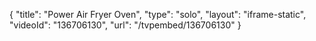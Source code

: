 {
    "title": "Power Air Fryer Oven",
    "type": "solo",
    "layout": "iframe-static",
    "videoId": "136706130",
    "url": "\/tvpembed\/136706130"
}